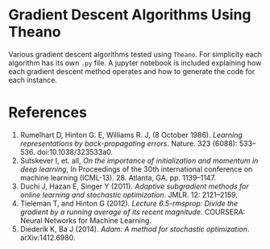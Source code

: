 # Gradient Descent Algorithms Using Theano
Various gradient descent algorithms tested using `Theano`. For simplicity each algorithm has its own `.py` file. A jupyter notebook is  included explaining how each gradient descent method operates and how to generate the code for each instance. 

# References
<ol>
<li>Rumelhart D, Hinton G. E, Williams R. J, (8 October 1986). <em>Learning representations by back-propagating errors</em>. Nature. 323 (6088): 533–536. doi:10.1038/323533a0.</li>
<li>Sutskever I, et. all, <em>On the importance of initialization and momentum in deep learning</em>, In Proceedings of the 30th international conference on machine learning (ICML-13). 28. Atlanta, GA. pp. 1139–1147.</li>
<li>Duchi J, Hazan E, Singer Y (2011). <em>Adaptive subgradient methods for online learning and stochastic optimization</em>. JMLR. 12: 2121–2159.</li>
<li>Tieleman T, and Hinton G (2012). <em>Lecture 6.5-rmsprop: Divide the gradient by a running average of its recent magnitude</em>. COURSERA: Neural Networks for Machine Learning.</li>
<li>Diederik K, Ba J (2014). <em>Adam: A method for stochastic optimization</em>. arXiv:1412.6980.</li>
</ol>
